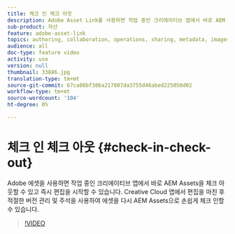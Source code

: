 ```yaml
---
title: 체크 인 체크 아웃
description: Adobe Asset Link를 사용하면 작업 중인 크리에이티브 앱에서 바로 AEM Assets을 체크 아웃할 수 있으며 편집을 바로 시작할 수 있습니다. Creative Cloud 앱에서 편집을 마친 후 적절한 버전 관리 및 주석을 사용하여 에셋을 다시 AEM Assets으로 손쉽게 체크 인할 수 있습니다.
sub-product: 자산
feature: adobe-asset-link
topics: authoring, collaboration, operations, sharing, metadata, images, operations
audience: all
doc-type: feature video
activity: use
version: null
thumbnail: 33886.jpg
translation-type: tm+mt
source-git-commit: 67ca08bf386a217807da3755d46abed225050d02
workflow-type: tm+mt
source-wordcount: '104'
ht-degree: 0%

---
```



# 체크 인 체크 아웃 {#check-in-check-out}

Adobe 에셋을 사용하면 작업 중인 크리에이티브 앱에서 바로 AEM Assets을 체크 아웃할 수 있고 즉시 편집을 시작할 수 있습니다. Creative Cloud 앱에서 편집을 마친 후 적절한 버전 관리 및 주석을 사용하여 에셋을 다시 AEM Assets으로 손쉽게 체크 인할 수 있습니다.

>[!VIDEO](https://video.tv.adobe.com/v/33886/?quality=12)
